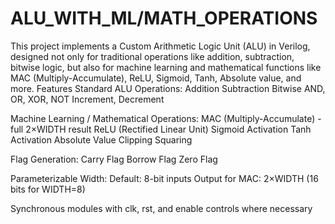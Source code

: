 # ALU_WITH_ML/MATH_OPERATIONS

This project implements a Custom Arithmetic Logic Unit (ALU) in Verilog, designed not only for traditional operations like addition, subtraction, bitwise logic, but also for machine learning and mathematical functions like MAC (Multiply-Accumulate), ReLU, Sigmoid, Tanh, Absolute value, and more.
Features
Standard ALU Operations:
Addition
Subtraction
Bitwise AND, OR, XOR, NOT
Increment, Decrement

Machine Learning / Mathematical Operations:
MAC (Multiply-Accumulate) - full 2×WIDTH result
ReLU (Rectified Linear Unit)
Sigmoid Activation
Tanh Activation
Absolute Value
Clipping
Squaring

Flag Generation:
Carry Flag
Borrow Flag
Zero Flag

Parameterizable Width:
Default: 8-bit inputs
Output for MAC: 2×WIDTH (16 bits for WIDTH=8)

Synchronous modules with clk, rst, and enable controls where necessary
